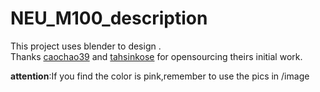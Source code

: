 # NEU_M100_description
This project uses blender to design .<br>
Thanks [caochao39](https://github.com/caochao39/hku_m100_description) and [tahsinkose](https://github.com/dji-m100-ros/dji_m100_description) for opensourcing theirs initial work.

**attention**:If you find the color is pink,remember to use the pics in /image